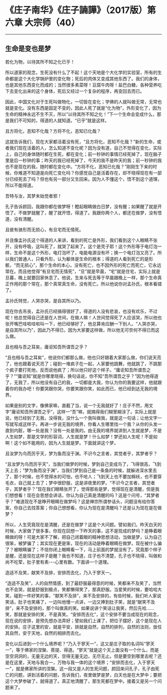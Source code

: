 # 《庄子南华》《庄子諵譁》（2017版）第六章 大宗师（40）

------

## 生命是变也是梦

若化为物，以待其所不知之化已乎！

所以道家的观念，生死没有什么了不起！这个天地是个大化学的实验室，所有的生命都是这个大化学锅炉里的变化物；死后的肉体又变成其他东西了。我们的身体，也是其他东西变化而成的；当然很多素菜呀！豆腐牛肉呀！盐巴白糖，各种营养吃下去变化出来的这个身体，死后又经过一个复杂的程序，再变回去而已。

因此，中国文化对于生死叫做物化，一切皆在变化；学佛的人就叫做无常，无常也就是变化。没有东西是固定不变的，因此人死了就是“化为物”，外形变化了，因为生命的精神永远不生不灭，所以“以待其所不知之化！”下一个生命会变成什么，那是我们不可知的，得道的人就知道。“已乎”就是这样。

且方将化，恶知不化哉？方将不化，恶知已化哉？

这就告诉我们，现在大家都活着没有死，“且方将化，恶知不化哉？”新的生命，或者我们现在活着的人，怎么知道不变化呢？因为没有道，自己不觉得在变化，实际上，自己的身体随时都在生死，都在变化；前一秒钟的事情已经死掉了，现在脑子里是后一秒钟的事；昨天的我已经死掉了，今天的我不是昨天的我；前一秒钟的我也不是现在的我，随时都在变化中。“方将不化，恶知已化哉？”刚刚生下来的时候，你难道不知道是向死亡变化吗？你感觉自己是活着存在，却不晓得现在有一部分已经死去了吗？但也有另一部分又生回来。因为人不懂这个，悟不到这个道理，所以不能得道。

吾特与汝，其梦未始觉者邪！

孔子告诉颜回，我跟你都在做梦呀！瞪起眼睛做白日梦，没有醒；如果醒了就是开悟了。不做梦就醒了，醒了就开悟，得道了。我跟你两个人，都还在做梦，没有悟道，没有清醒。

且彼有骇形而无损心，有旦宅而无情死。

并且像孟孙氏这个得道的人来讲，看到的死亡是外形，我们看到这个人眼睛不张开，没有呼吸，这叫死了，就哭了起来了。这个是壳子耶！这个外形等于电灯泡一样，生命不是这个外形，电灯泡坏了，电能电源没有坏；换一个电灯泡又亮了。所以我们普通人，只看外形，认为躯体是生命的根本；得道的人看到死亡的是形骸，“而无损心”，那个生命的本心，没有死亡，也不因外形的死亡而死亡，它永远常在。而且他觉得“有旦宅而无情死”，“旦”就是早晨，“宅”就是住宅，实际上就是旦暮，晚上就要回家休息了。他说，生来与死去等于早晨跟晚上一样，那个生命真正作用的那个常在，那个真常真生命，没有死亡。所以他说你对孟孙氏，根本看错了。

孟孙氏特觉，人哭亦哭，是自其所以乃。

现在你去吊丧，孟孙氏已经搞得很好了，得道的人没有悲哀，也没有欢乐，不过呢！他总觉得自己还是在人世间，在做人嘛！人世间觉得死了人应该哭，所以他也张开嘴巴哇啦哇啦叫一下，他已经够好了，他总算肯应酬一下别人。“人哭亦哭，是自其所以乃”，因此乃不得已，因为大家要这样做，所以他无可奈何不得已而这么做。

且也相与吾之耳矣，庸讵知吾所谓吾之乎？

“且也相与吾之耳矣”，他说你们都那么做，他也只好跟着大家那么做，你们说天亮了，他也跟着说天亮了；碰到一堆疯子在一起，人家要他跳舞，他就跳了，不跳那个疯子要打死他，反而说他疯了；所以他只好这个样子。“庸讵知吾所谓吾之乎？”“庸讵知”就是你哪里晓得，换句话说，你不知“吾所谓吾之乎？”因为他得道了，无我了，所以他没有自己的我，一切都是大我，你认为你的我要这样，他就跟着你的我办吧！你要哭跟你哭，你要笑跟你笑，如此而已，他已经到达无我的境界。

如果是别的文字，像佛家嘛，直截了当，说一个无我就好了！庄子不然，用文字“庸讵知吾所谓吾之乎”，这样一“吾”嘛，就搞得我们糊里糊涂了。实际上就是说，他已经到了无我，没得我，没什么一个我叫做我，就是这一句话；让他文字一写就写成这样子。再进一步说无我的境界，你看人生哪里找一个我？从你的头发一直到内脏，哪一处是我？没有一处是我的。由无我的境界就讲到人生就是梦，不是人生如梦，那是文学的形容词，人生就是梦！什么如梦！梦还如人生呢！不是如啊！这个如不能用的，因为人生就是梦。下面就讲这个梦。

且汝梦为鸟而厉乎天，梦为鱼而没于渊。不识今之言者，其觉者乎，其梦者乎？

“且汝梦为鸟而厉乎天”，当我们做梦的时候，梦到自己变成鸟了，飞得很高，飞到天上去；“梦为鱼而没于渊”，当我们梦到自己是一条鱼的时候，就躲进深水里去了，那个时候，也不觉得水的可怕，也不呛人；飞到天上也不要加棉袄，也不要穿毛衣，自己就上去了；梦中很舒服，这是讲夜里的梦。“不识今之言者，其觉者乎，其梦者乎？”现在我们眼睛张开了，觉得那些是梦，觉得现在是清醒，但是我们想想看！现在会思想会讲话，你认为自己真是清醒的吗？这是个问号，“其梦者乎？”难道现在不是睁开眼睛在做梦吗？这是禅宗所谓参话头，问题没有给你答案，你自己去找答案；你自己想想看，你认为现在是清醒吗？还是认为现在是在做梦？

所以，人生究竟现在是清醒，还是在做梦？这是个大问题。譬如我们，昨天白天的时候，大家做了很多事，你现在回想一下昨天的事，这不是现成的梦吗？是睁着眼睛做的呀！可是大家不了解，把自己闭着眼的精神思想活动，当做是梦，认为自己很笨，被梦骗了；其实现在更是笨，现在的活动是睁着眼睛在做梦。现在被什么骗了？被眼睛骗了；不信你闭上眼睛看一下，马上前面的梦就没有了。究竟那个样子是醒，还是现在这样子是醒？我也不知道，庄子也不清楚，孔子也不晓得，叫做和尚不吃荤，肚子里有素---心里有数。下面讲一个道理。

造适不及笑，献笑不及排，安排而去化，乃入于寥天一。

“造适不及笑”，人的自然情感，到了最舒服最得意的时候，笑都来不及笑了，当然也不会哭，就是舒服到极点，笑都懒得笑了，那真舒服。当爱笑的时候，要哈哈大笑，碰到一件好笑的事，“献笑不及排”，来不及安排的，有些时候，我们听人家说笑话，肚子也笑痛了，一边叫他慢一点讲，一边又捧到肚子笑，就是“献笑不及排”，来不及安排的，那个叫做真的笑。如果说讲个笑话让我笑，然后先哈……笑，那就是安排的笑，不是真笑。“安排而去化”，这个安排不要当成现在的观念，现在说的安排，是预先想办法弄好；譬如我们上课了，把位子摆好，这个是现在人的安排。庄子这里的安，就是平安，排就是自然，自然的排列，自然的法则，放任其自然，安于天地，自然的相排而去化。

变化以后进到一个什么境界呢？“乃入于寥天一”，这又是庄子取的名词叫“寥天一”，等于佛家的涅槃、菩提、得道。“寥天”就是这个天上面没有一个什么，而是空空洞洞的，无量无边的天，空得无量无边，无尽无止。但是要空到哪里去呢？还是在这里，天地与我合一，万物与我一体的这个境界；“安排而去化，入于寥天一”，就是佛家所讲的涅槃。这一段又是人的生死问题，颜回来问孔子，孔子由死亡的问题，讲到活着的问题，告诉我们，夜里做梦是梦，白天也是在大梦中；要把这个大梦参破了，就得道了。真正地清醒了，那生死都在梦中。接着又是另一个问题来了。